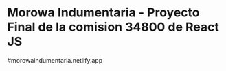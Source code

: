 # Morowa Indumentaria - Proyecto Final de la comision 34800 de React JS

#morowaindumentaria.netlify.app
